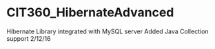 # CIT360_HibernateAdvanced
Hibernate Library integrated with MySQL server
Added Java Collection support 2/12/16
